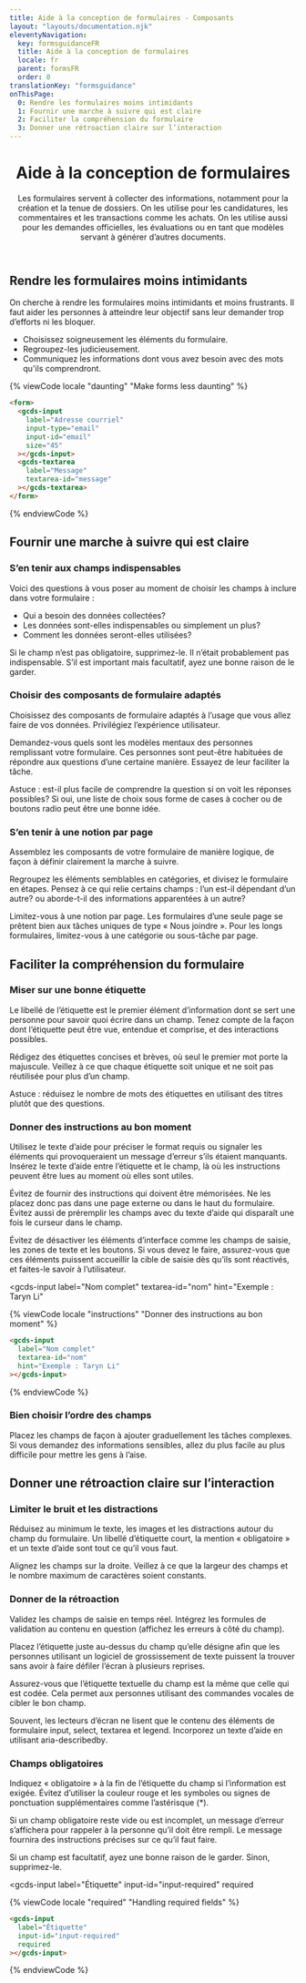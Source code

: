 ```yaml
---
title: Aide à la conception de formulaires - Composants
layout: "layouts/documentation.njk"
eleventyNavigation:
  key: formsguidanceFR
  title: Aide à la conception de formulaires
  locale: fr
  parent: formsFR
  order: 0
translationKey: "formsguidance"
onThisPage:
  0: Rendre les formulaires moins intimidants
  1: Fournir une marche à suivre qui est claire
  2: Faciliter la compréhension du formulaire
  3: Donner une rétroaction claire sur l’interaction
---
```


<header>

# Aide à la conception de formulaires

Les formulaires servent à collecter des informations, notamment pour la création et la tenue de dossiers. On les utilise pour les candidatures, les commentaires et les transactions comme les achats. On les utilise aussi pour les demandes officielles, les évaluations ou en tant que modèles servant à générer d’autres documents.

</header>

<section aria-label="Rendre les formulaires moins intimidants">

## Rendre les formulaires moins intimidants

On cherche à rendre les formulaires moins intimidants et moins frustrants. Il faut aider les personnes à atteindre leur objectif sans leur demander trop d’efforts ni les bloquer.

- Choisissez soigneusement les éléments du formulaire.
- Regroupez-les judicieusement.
- Communiquez les informations dont vous avez besoin avec des mots qu'ils comprendront.

<form>
  <gcds-input
    label="Adresse courriel"
    input-type="email"
    input-id="email"
    size="45"
  ></gcds-input>
  <gcds-textarea
    label="Message"
    textarea-id="message"
  ></gcds-textarea>
</form>

{% viewCode locale "daunting" "Make forms less daunting" %}

``` html
<form>
  <gcds-input
    label="Adresse courriel"
    input-type="email"
    input-id="email"
    size="45"
  ></gcds-input>
  <gcds-textarea
    label="Message"
    textarea-id="message"
  ></gcds-textarea>
</form>
```

{% endviewCode %}

</section>

<section aria-label="Fournir une marche à suivre qui est claire">

## Fournir une marche à suivre qui est claire

### S’en tenir aux champs indispensables

Voici des questions à vous poser au moment de choisir les champs à inclure dans votre formulaire :

- Qui a besoin des données collectées?
- Les données sont-elles indispensables ou simplement un plus?
- Comment les données seront-elles utilisées?

Si le champ n’est pas obligatoire, supprimez-le. Il n’était probablement pas indispensable. S’il est important mais facultatif, ayez une bonne raison de le garder.

### Choisir des composants de formulaire adaptés

Choisissez des composants de formulaire adaptés à l’usage que vous allez faire de vos données. Privilégiez l’expérience utilisateur.

Demandez-vous quels sont les modèles mentaux des personnes remplissant votre formulaire. Ces personnes sont peut-être habituées de répondre aux questions d’une certaine manière. Essayez de leur faciliter la tâche.

Astuce : est-il plus facile de comprendre la question si on voit les réponses possibles? Si oui, une liste de choix sous forme de cases à cocher ou de boutons radio peut être une bonne idée.

### S’en tenir à une notion par page

Assemblez les composants de votre formulaire de manière logique, de façon à définir clairement la marche à suivre.

Regroupez les éléments semblables en catégories, et divisez le formulaire en étapes. Pensez à ce qui relie certains champs : l’un est-il dépendant d’un autre? ou aborde-t-il des informations apparentées à un autre?

Limitez-vous à une notion par page. Les formulaires d’une seule page se prêtent bien aux tâches uniques de type « Nous joindre ». Pour les longs formulaires, limitez-vous à une catégorie ou sous-tâche par page.

</section>

<section aria-label="Faciliter la compréhension du formulaire">

## Faciliter la compréhension du formulaire

### Miser sur une bonne étiquette

Le libellé de l’étiquette est le premier élément d’information dont se sert une personne pour savoir quoi écrire dans un champ. Tenez compte de la façon dont l’étiquette peut être vue, entendue et comprise, et des interactions possibles. 

Rédigez des étiquettes concises et brèves, où seul le premier mot porte la majuscule. Veillez à ce que chaque étiquette soit unique et ne soit pas réutilisée pour plus d’un champ.  

Astuce : réduisez le nombre de mots des étiquettes en utilisant des titres plutôt que des questions.

### Donner des instructions au bon moment

Utilisez le texte d’aide pour préciser le format requis ou signaler les éléments qui provoqueraient un message d’erreur s’ils étaient manquants. Insérez le texte d’aide entre l’étiquette et le champ, là où les instructions peuvent être lues au moment où elles sont utiles.

Évitez de fournir des instructions qui doivent être mémorisées. Ne les placez donc pas dans une page externe ou dans le haut du formulaire. Évitez aussi de préremplir les champs avec du texte d’aide qui disparaît une fois le curseur dans le champ.

Évitez de désactiver les éléments d’interface comme les champs de saisie, les zones de texte et les boutons. Si vous devez le faire, assurez-vous que ces éléments puissent accueillir la cible de saisie dès qu’ils sont réactivés, et faites-le savoir à l’utilisateur.

<gcds-input
  label="Nom complet"
  textarea-id="nom"
  hint="Exemple : Taryn Li"
></gcds-input>

{% viewCode locale "instructions" "Donner des instructions au bon moment" %}

``` html
<gcds-input
  label="Nom complet"
  textarea-id="nom"
  hint="Exemple : Taryn Li"
></gcds-input>
```

{% endviewCode %}

### Bien choisir l’ordre des champs

Placez les champs de façon à ajouter graduellement les tâches complexes. Si vous demandez des informations sensibles, allez du plus facile au plus difficile pour mettre les gens à l’aise.

</section>

<section aria-label="Donner une rétroaction claire sur l’interaction">

## Donner une rétroaction claire sur l’interaction

### Limiter le bruit et les distractions

Réduisez au minimum le texte, les images et les distractions autour du champ du formulaire. Un libellé d’étiquette court, la mention « obligatoire » et un texte d’aide sont tout ce qu’il vous faut.

Alignez les champs sur la droite. Veillez à ce que la largeur des champs et le nombre maximum de caractères soient constants.

### Donner de la rétroaction

Validez les champs de saisie en temps réel. Intégrez les formules de validation au contenu en question (affichez les erreurs à côté du champ).

Placez l’étiquette juste au-dessus du champ qu’elle désigne afin que les personnes utilisant un logiciel de grossissement de texte puissent la trouver sans avoir à faire défiler l’écran à plusieurs reprises.

Assurez-vous que l’étiquette textuelle du champ est la même que celle qui est codée. Cela permet aux personnes utilisant des commandes vocales de cibler le bon champ.

Souvent, les lecteurs d’écran ne lisent que le contenu des éléments de formulaire input, select, textarea et legend. Incorporez un texte d’aide en utilisant <span lang="en">aria-describedby</span>.

### Champs obligatoires

Indiquez « obligatoire » à la fin de l’étiquette du champ si l’information est exigée. Évitez d’utiliser la couleur rouge et les symboles ou signes de ponctuation supplémentaires comme l’astérisque (*).

Si un champ obligatoire reste vide ou est incomplet, un message d’erreur s’affichera pour rappeler à la personne qu’il doit être rempli. Le message fournira des instructions précises sur ce qu’il faut faire.

Si un champ est facultatif, ayez une bonne raison de le garder. Sinon, supprimez-le.

<gcds-input
  label="Étiquette"
  input-id="input-required"
  required
></gcds-input>

{% viewCode locale "required" "Handling required fields" %}

``` html
<gcds-input
  label="Étiquette"
  input-id="input-required"
  required
></gcds-input>
```

{% endviewCode %}

</section>
